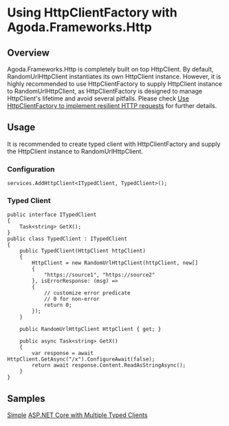 # Using HttpClientFactory with Agoda.Frameworks.Http

## Overview

Agoda.Frameworks.Http is completely built on top HttpClient. By default, RandomUrlHttpClient instantiates its own HttpClient instance. However, it is highly recommended to use HttpClientFactory to supply HttpClient instance to RandomUrlHttpClient, as HttpClientFactory is designed to manage HttpClient's lifetime and avoid several pitfalls. Please check [Use HttpClientFactory to implement resilient HTTP requests](https://docs.microsoft.com/en-us/dotnet/standard/microservices-architecture/implement-resilient-applications/use-httpclientfactory-to-implement-resilient-http-requests) for further details.

## Usage

It is recommended to create typed client with HttpClientFactory and supply the HttpClient instance to RandomUrlHttpClient.

### Configuration

```
services.AddHttpClient<ITypedClient, TypedClient>();
```

### Typed Client

```
public interface ITypedClient
{
    Task<string> GetX();
}
public class TypedClient : ITypedClient
{
    public TypedClient(HttpClient httpClient)
    {
        HttpClient = new RandomUrlHttpClient(httpClient, new[]
        {
            "https://source1", "https://source2"
        }, isErrorResponse: (msg) =>
        {
            // customize error predicate
            // 0 for non-error
            return 0;
        });
    }

    public RandomUrlHttpClient HttpClient { get; }

    public async Task<string> GetX()
    {
        var response = await HttpClient.GetAsync("/x").ConfigureAwait(false);
        return await response.Content.ReadAsStringAsync();
    }
}
```

## Samples

[Simple](../samples/HttpClientFactorySample)
[ASP.NET Core with Multiple Typed Clients](../samples/MultiTypedClient)
